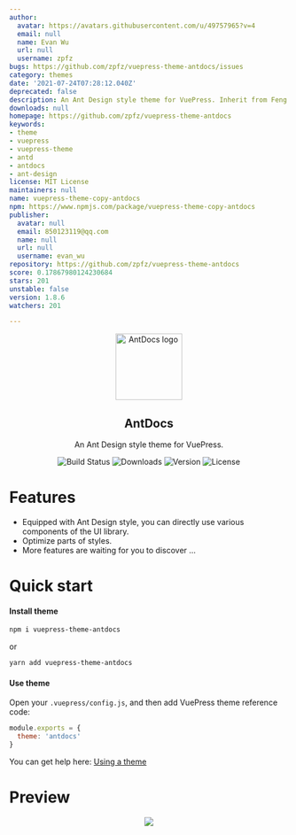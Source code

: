 ```yaml
---
author:
  avatar: https://avatars.githubusercontent.com/u/49757965?v=4
  email: null
  name: Evan Wu
  url: null
  username: zpfz
bugs: https://github.com/zpfz/vuepress-theme-antdocs/issues
category: themes
date: '2021-07-24T07:28:12.040Z'
deprecated: false
description: An Ant Design style theme for VuePress. Inherit from Feng L.H.
downloads: null
homepage: https://github.com/zpfz/vuepress-theme-antdocs
keywords:
- theme
- vuepress
- vuepress-theme
- antd
- antdocs
- ant-design
license: MIT License
maintainers: null
name: vuepress-theme-copy-antdocs
npm: https://www.npmjs.com/package/vuepress-theme-copy-antdocs
publisher:
  avatar: null
  email: 850123119@qq.com
  name: null
  url: null
  username: evan_wu
repository: https://github.com/zpfz/vuepress-theme-antdocs
score: 0.17867980124230684
stars: 201
unstable: false
version: 1.8.6
watchers: 201

---
```


<p align="center"><a href="https://github.com/zpfz/vuepress-theme-antdocs" target="_blank" rel="nofollow"><img width="120" src="https://s2.ax1x.com/2020/02/27/3aIcDK.png" alt="AntDocs logo"></a></p>

<h2 align="center">AntDocs</h2>

<p align="center">An Ant Design style theme for VuePress.</p>

<p align="center">
  <img src="https://img.shields.io/badge/build-passing-brightgreen?style=flat-square" alt="Build Status">
  <img src="https://img.shields.io/npm/dt/vuepress-theme-antdocs?style=flat-square&color=red" alt="Downloads">
  <img src="https://img.shields.io/github/package-json/v/zpfz/vuepress-theme-antdocs?style=flat-square" alt="Version">
  <img src="https://img.shields.io/github/license/zpfz/vuepress-theme-antdocs?style=flat-square" alt="License">
</p>

# Features
- Equipped with Ant Design style, you can directly use various components of the UI library.
- Optimize parts of styles.
- More features are waiting for you to discover ...

# Quick start

#### Install theme

```sh
npm i vuepress-theme-antdocs
```
or
```sh
yarn add vuepress-theme-antdocs
```

#### Use theme  

Open your `.vuepress/config.js`, and then add VuePress theme reference code:
```js
module.exports = {
  theme: 'antdocs'
}
```
You can get help here: [Using a theme](https://vuepress.vuejs.org/theme/using-a-theme.html#theme-shorthand)

# Preview

<p align="center"><img src="https://s2.ax1x.com/2020/02/28/3B3lOf.png"/></p>